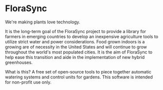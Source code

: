 # FloraSync
We're making plants love technology.

It is the long-term goal of the FloraSync project to provide a library for farmers in emerging countries to develop an inexpensive 
agriculture tools to utilize strict water and power considerations.  Food grown indoors is a growing are of necessity in the United States and will continue to grow throughout the world's most populated cities.  It is the aim of FloraSync to help ease this transition and aide in the implementation of new hybrid greenhouses.    

What is this?
A free set of open-source tools to piece together automatic watering systems and control units for gardens.  This software is intended for non-profit use only.   
